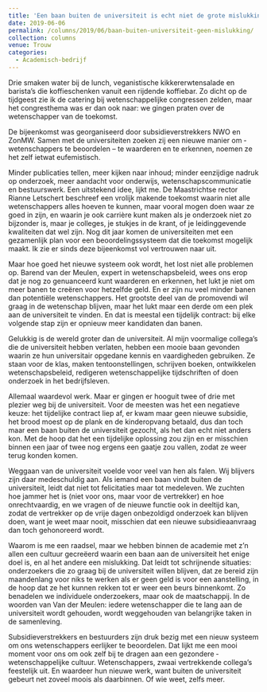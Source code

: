 ```yaml
---
title: 'Een baan buiten de universiteit is echt niet de grote mislukking die wetenschappers ervan maken'
date: 2019-06-06
permalink: /columns/2019/06/baan-buiten-universiteit-geen-mislukking/
collection: columns
venue: Trouw
categories:
  - Academisch-bedrijf
---
```


Drie smaken water bij de lunch, veganistische kikkererwtensalade en barista’s die koffieschenken vanuit een rijdende koffiebar. Zo dicht op de tijdgeest zie ik de catering bij wetenschappelijke congressen zelden, maar het congresthema was er dan ook naar: we gingen praten over de wetenschapper van de toekomst.

De bijeenkomst was georganiseerd door subsidieverstrekkers NWO en ZonMW. Samen met de universiteiten zoeken zij een nieuwe manier om ­wetenschappers te beoordelen – te waarderen en te erkennen, noemen ze het zelf ietwat eufemistisch.

Minder publicaties tellen, meer kijken naar inhoud; minder eenzijdige nadruk op onderzoek, meer aandacht voor onderwijs, wetenschapscommunicatie en bestuurswerk. Een uitstekend idee, lijkt me. De Maastrichtse rector Rianne Letschert beschreef een vrolijk makende toekomst waarin niet alle wetenschappers alles hoeven te kunnen, maar vooral mogen doen waar ze goed in zijn, en waarin je ook carrière kunt maken als je onderzoek niet zo bijzonder is, maar je colleges, je stukjes in de krant, of je leidinggevende kwaliteiten dat wel zijn. Nog dit jaar komen de universiteiten met een gezamenlijk plan voor een beoordelingssysteem dat die toekomst mogelijk maakt. Ik zie er sinds deze bijeenkomst vol vertrouwen naar uit.

Maar hoe goed het nieuwe systeem ook wordt, het lost niet alle problemen op. Barend van der Meulen, ­expert in wetenschapsbeleid, wees ons erop dat je nog zo genuanceerd kunt waarderen en erkennen, het lukt je niet om meer banen te creëren voor hetzelfde geld. En er zijn nu veel minder banen dan potentiële wetenschappers. Het grootste deel van de promovendi wil graag in de wetenschap blijven, maar het lukt maar een derde om een plek aan de universiteit te vinden. En dat is meestal een tijdelijk contract: bij elke volgende stap zijn er ­opnieuw meer kandidaten dan banen.

Gelukkig is de wereld groter dan de universiteit. Al mijn voormalige collega’s die de universiteit hebben verlaten, hebben een mooie baan gevonden waarin ze hun universitair opgedane kennis en vaardigheden gebruiken. Ze staan voor de klas, maken tentoonstellingen, schrijven boeken, ontwikkelen wetenschapsbeleid, redigeren wetenschappelijke tijdschriften of doen onderzoek in het bedrijfsleven.

Allemaal waardevol werk. Maar er gingen er hooguit twee of drie met plezier weg bij de universiteit. Voor de meesten was het een negatieve keuze: het tijdelijke contract liep af, er kwam maar geen nieuwe subsidie, het brood moest op de plank en de kinderopvang betaald, dus dan toch maar een baan buiten de universiteit gezocht, als het dan echt niet anders kon. Met de hoop dat het een tijdelijke oplossing zou zijn en er misschien binnen een jaar of twee nog ergens een gaatje zou vallen, zodat ze weer terug konden komen. 

Weggaan van de universiteit voelde voor veel van hen als falen. Wij blijvers zijn daar medeschuldig aan. Als iemand een baan vindt buiten de universiteit, leidt dat niet tot felicitaties maar tot medeleven. We zuchten hoe jammer het is (niet voor ons, maar voor de vertrekker) en hoe onrechtvaardig, en we vragen of de nieuwe functie ook in deeltijd kan, zodat de vertrekker op de vrije dagen onbezoldigd onderzoek kan blijven doen, want je weet maar nooit, misschien dat een nieuwe subsidieaanvraag dan toch gehonoreerd wordt.

Waarom is me een raadsel, maar we hebben binnen de academie met z’n allen een cultuur gecreëerd waarin een baan aan de universiteit het enige doel is, en al het andere een mislukking. Dat leidt tot schrijnende situaties: onderzoekers die zo graag bij de universiteit willen blijven, dat ze ­bereid zijn maandenlang voor niks te werken als er geen geld is voor een aanstelling, in de hoop dat ze het kunnen rekken tot er weer een beurs binnenkomt. Zo benadelen we individuele onderzoekers, maar ook de maatschappij. In de woorden van Van der Meulen: iedere wetenschapper die te lang aan de universiteit wordt gehouden, wordt weggehouden van belangrijke taken in de samenleving. 

Subsidieverstrekkers en bestuurders zijn druk bezig met een nieuw systeem om ons wetenschappers eerlijker te beoordelen. Dat lijkt me een mooi moment voor ons om ook zelf bij te dragen aan een gezondere ­wetenschappelijke cultuur. Wetenschappers, zwaai vertrekkende collega’s feestelijk uit. En waardeer hun nieuwe werk, want buiten de universiteit gebeurt net zoveel moois als daarbinnen. Of wie weet, zelfs meer.
